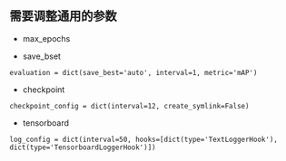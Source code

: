 
## 需要调整通用的参数

- max_epochs

- save_bset 

```shell
evaluation = dict(save_best='auto', interval=1, metric='mAP')
```    

- checkpoint

```shell
checkpoint_config = dict(interval=12, create_symlink=False)

```

- tensorboard

```shell
log_config = dict(interval=50, hooks=[dict(type='TextLoggerHook'), dict(type='TensorboardLoggerHook')])
```